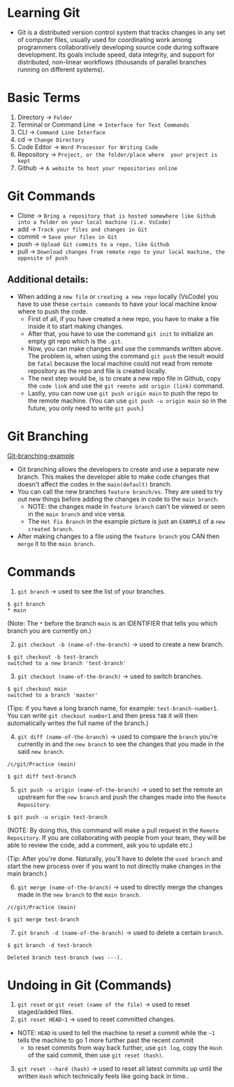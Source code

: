 # Learning Git
- Git is a distributed version control system that tracks changes in any set of computer files, usually used for coordinating work among programmers collaboratively developing source code during software development. Its goals include speed, data integrity, and support for distributed, non-linear workflows (thousands of parallel branches running on different systems).

# Basic Terms

1. Directory -> `Folder`
2. Terminal or Command Line -> `Interface for Text Commands`
3. CLI -> `Command Line Interface`
4. cd -> `Change Directory`
5. Code Editor -> `Word Processor for Writing Code`
6. Repository -> `Project, or the folder/place where  your project is kept`
7. Github -> `A website to host your repositories online`

# Git Commands

- Clone -> `Bring a repository that is hosted somewhere like Github into a folder on your local machine (i.e. VsCode)`
- add -> `Track your files and changes in Git`
- commit -> `Save your files in Git`
- push -> `Upload Git commits to a repo, like Github`
- pull -> `Download changes from remote repo to your local machine, the opposite of push`

## Additional details:
- When adding a `new file` or `creating a new repo` locally (VsCode) you have to use these `certain commands` to have your local machine know where to push the code.
  - First of all, if you have created a new repo, you have to make a file inside it to start making changes.
  - After that, you have to use the command `git init` to initialize an empty git repo which is the `.git`.
  - Now, you can make changes and use the commands written above. The problem is, when using the command `git push` the result would be `fatal` because the local machine could not read from remote repository as the repo and file is created locally.
  - The next step would be, is to create a new repo file in Github, copy the `code link` and use the `git remote add origin (link)` command. 
  - Lastly, you can now use `git push origin main` to push the repo to the remote machine. (You can use `git push -u origin main` so in the future, you only need to write `git push`.)

# Git Branching

[Git-branching-example](/Practice/Screenshot%20(1).png)

- Git branching allows the developers to create and use a separate new branch. This makes the developer able to make code changes that doesn't affect the codes in the `main(default)` branch. 
- You can call the new branches `feature branch/es`. They are used to try out new things before adding the changes in code to the `main branch`.
  -  NOTE: the changes made in `feature branch` can't be viewed or seen in the `main branch` and vice versa.
  -  The `Hot Fix Branch` in the example picture is just an `EXAMPLE` of a `new created branch`.
- After making changes to a file using the `feature branch` you CAN then `merge` it to the `main branch`.

# Commands

1. `git branch` -> used to see the list of your branches. 
```
$ git branch
* main
```
(Note: The `*` before the branch `main` is an IDENTIFIER that tells you which branch you are currently on.)
  
2. `git checkout -b (name-of-the-branch)` -> used to create a new branch.
```
$ git checkout -b test-branch
switched to a new branch 'test-branch'
```
3. `git checkout (name-of-the-branch)` -> used to switch branches. 
```
$ git checkout main
switched to a branch 'master'
```
(Tips: if you have a long branch name, for example: `test-branch-number1`. You can write `git checkout number1` and then press `TAB` it will then automatically writes the full name of the branch.)
   
   4. `git diff (name-of-the-branch)` -> used to compare the `branch` you're currently in and the `new branch` to see the changes that you made in the said `new branch`.
```
/c/git/Practice (main)

$ git diff test-branch
```
  5. `git push -u origin (name-of-the-branch)` -> used to set the remote an upstream for the `new branch` and push the changes made into the `Remote Repository`.
```
$ git push -u origin test-branch
```
(NOTE: By doing this, this command will make a pull request in the `Remote Repository`. If you are collaborating with people from your team, they will be able to review the code, add a comment, ask you to update etc.)

(Tip: After you're done. Naturally, you'll have to delete the `used branch` and start the new process over if you want to not directly make changes in the main branch.)

  6. `git merge (name-of-the-branch)` -> used to directly merge the changes made in the `new branch` to the `main branch`.

```
/c/git/Practice (main)

$ git merge test-branch
```
  7. `git branch -d (name-of-the-branch)` -> used to delete a certain `branch`.

```
$ git branch -d test-branch

Deleted branch test-branch (was ---).
```

# Undoing in Git (Commands)

1. `git reset` or `git reset (name of the file)` -> used to reset staged/added files.
2. `git reset HEAD~1` -> used to reset committed changes.

- NOTE: `HEAD` is used to tell the machine to reset a commit while the `~1` tells the machine to go 1 more further past the recent commit
  - to reset commits from way back further, use `git log`, copy the `Hash` of the said commit, then use `git reset (hash)`.

3. `git reset --hard (hash)` -> used to reset all latest commits up until the written `Hash` which technically feels like going back in time..

